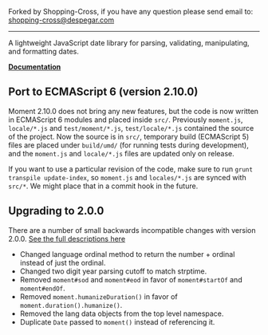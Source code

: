Forked by Shopping-Cross, if you have any question please send email to: shopping-cross@despegar.com

<hr />

A lightweight JavaScript date library for parsing, validating, manipulating, and formatting dates.

**[Documentation](http://momentjs.com/docs/)**

## Port to ECMAScript 6 (version 2.10.0)

Moment 2.10.0 does not bring any new features, but the code is now written in
ECMAScript 6 modules and placed inside `src/`. Previously `moment.js`, `locale/*.js` and
`test/moment/*.js`, `test/locale/*.js` contained the source of the project. Now
the source is in `src/`, temporary build (ECMAScript 5) files are placed under
`build/umd/` (for running tests during development), and the `moment.js` and
`locale/*.js` files are updated only on release.

If you want to use a particular revision of the code, make sure to run
`grunt transpile update-index`, so `moment.js` and `locales/*.js` are synced
with `src/*`. We might place that in a commit hook in the future.

## Upgrading to 2.0.0
There are a number of small backwards incompatible changes with version 2.0.0. [See the full descriptions here](https://gist.github.com/timrwood/e72f2eef320ed9e37c51#backwards-incompatible-changes)
 * Changed language ordinal method to return the number + ordinal instead of just the ordinal.
 * Changed two digit year parsing cutoff to match strptime.
 * Removed `moment#sod` and `moment#eod` in favor of `moment#startOf` and `moment#endOf`.
 * Removed `moment.humanizeDuration()` in favor of `moment.duration().humanize()`.
 * Removed the lang data objects from the top level namespace.
 * Duplicate `Date` passed to `moment()` instead of referencing it.
